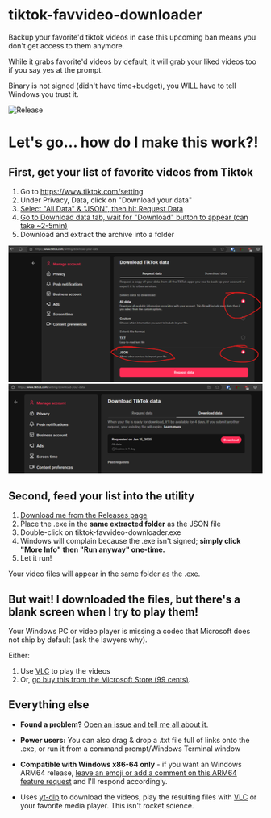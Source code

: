 # tiktok-favvideo-downloader

Backup your favorite'd tiktok videos in case this upcoming ban means you don't get access to them anymore.

While it grabs favorite'd videos by default, it will grab your liked videos too if you say yes at the prompt.

Binary is not signed (didn't have time+budget), you WILL have to tell Windows you trust it. 

![Release](https://github.com/ozskywalker/tiktok-favvideo-downloader/actions/workflows/release-on-push-to-release-branch.yml/badge.svg)

# Let's go... how do I make this work?!

## First, get your list of favorite videos from Tiktok

1. Go to https://www.tiktok.com/setting
2. Under Privacy, Data, click on "Download your data"
3. [Select "All Data" & "JSON", then hit Request Data](https://github.com/ozskywalker/tiktok-favvideo-downloader/blob/main/readme_images/tiktok_download_data_options.png)
4. [Go to Download data tab, wait for "Download" button to appear (can take ~2-5min)](https://github.com/ozskywalker/tiktok-favvideo-downloader/blob/main/readme_images/tiktok_ready_to_download.png)
5. Download and extract the archive into a folder

![screenshot1](https://github.com/ozskywalker/tiktok-favvideo-downloader/blob/main/readme_images/tiktok_download_data_options.png)
![screenshot2](https://github.com/ozskywalker/tiktok-favvideo-downloader/blob/main/readme_images/tiktok_ready_to_download.png)

## Second, feed your list into the utility
1. [Download me from the Releases page](https://github.com/ozskywalker/tiktok-favvideo-downloader/releases)
2. Place the .exe in the **same extracted folder** as the JSON file
3. Double-click on tiktok-favvideo-downloader.exe
4. Windows will complain because the .exe isn't signed; **simply click "More Info" then "Run anyway" one-time.**
5. Let it run!

Your video files will appear in the same folder as the .exe.

## But wait! I downloaded the files, but there's a blank screen when I try to play them!

Your Windows PC or video player is missing a codec that Microsoft does not ship by default (ask the lawyers why).

Either:
1. Use [VLC](https://www.videolan.org/vlc/) to play the videos
2. Or, [go buy this from the Microsoft Store (99 cents)](https://apps.microsoft.com/detail/9nmzlz57r3t7?hl=en-us&gl=US).

## Everything else

* **Found a problem?** [Open an issue and tell me all about it.](https://github.com/ozskywalker/tiktok-favvideo-downloader/issues)

* **Power users:** You can also drag & drop a .txt file full of links onto the .exe, or run it from a command prompt/Windows Terminal window

* **Compatible with Windows x86-64 only** - if you want an Windows ARM64 release, [leave an emoji or add a comment on this ARM64 feature request](https://github.com/ozskywalker/tiktok-favvideo-downloader/issues/1) and I'll respond accordingly.

* Uses [yt-dlp](https://github.com/yt-dlp/yt-dlp) to download the videos, play the resulting files with [VLC](https://www.videolan.org/vlc/) or your favorite media player. This isn't rocket science.